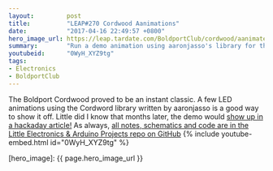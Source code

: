 ```yaml
---
layout:         post
title:          "LEAP#270 Cordwood Aanimations"
date:           "2017-04-16 22:49:57 +0800"
hero_image_url: https://leap.tardate.com/BoldportClub/cordwood/aanimate/assets/aanimate_build.jpg
summary:        "Run a demo animation using aaronjasso's library for the Boldport Club Cordwood"
youtubeid:      "0WyH_XYZ9tg"
tags:
- Electronics
- BoldportClub
---
```


The Boldport Cordwood proved to be an instant classic.
A few LED animations using the Cordword library written by aaronjasso is a good way to show it off.
Little did I know that months later, the demo would [show up in a hackaday article!](http://hackaday.com/2017/03/24/retrotechtacular-tinkertoy-and-cordwood-in-the-pre-ic-era/)
As always, [all notes, schematics and code are in the Little Electronics & Arduino Projects repo on GitHub][project]
{% include youtube-embed.html id="0WyH_XYZ9tg" %}

[leap]: https://leap.tardate.com
[project]: https://github.com/tardate/LittleArduinoProjects/tree/master/BoldportClub/cordwood/aanimate
[hero_image]: {{ page.hero_image_url }}

